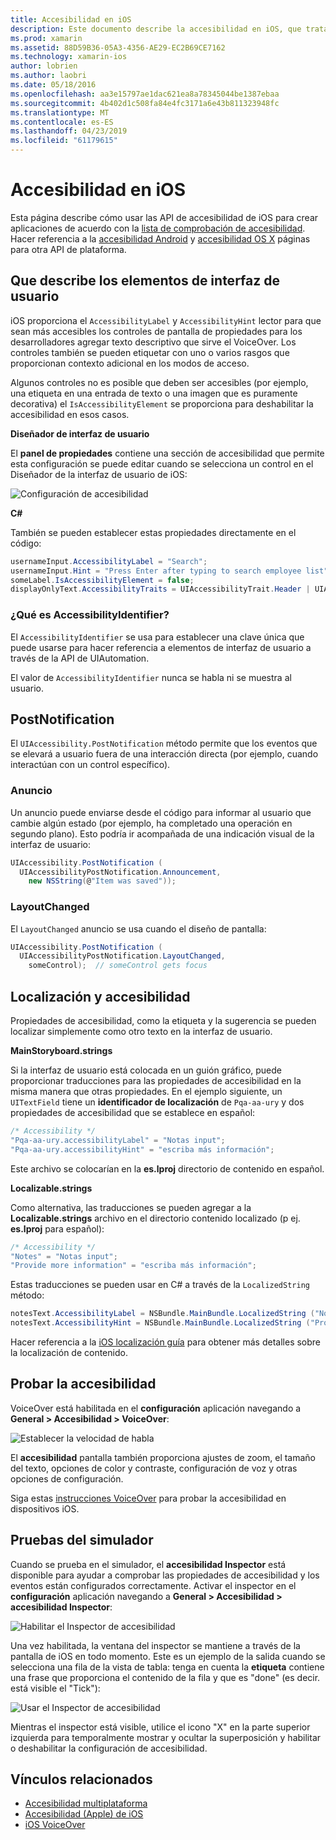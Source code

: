 ```yaml
---
title: Accesibilidad en iOS
description: Este documento describe la accesibilidad en iOS, que tratan diversas propiedades y características que pueden usarse para hacer que su aplicación puede usar tantos usuarios como sea posible.
ms.prod: xamarin
ms.assetid: 88D59B36-05A3-4356-AE29-EC2B69CE7162
ms.technology: xamarin-ios
author: lobrien
ms.author: laobri
ms.date: 05/18/2016
ms.openlocfilehash: aa3e15797ae1dac621ea8a78345044be1387ebaa
ms.sourcegitcommit: 4b402d1c508fa84e4fc3171a6e43b811323948fc
ms.translationtype: MT
ms.contentlocale: es-ES
ms.lasthandoff: 04/23/2019
ms.locfileid: "61179615"
---
```

# <a name="accessibility-on-ios"></a>Accesibilidad en iOS

Esta página describe cómo usar las API de accesibilidad de iOS para crear aplicaciones de acuerdo con la [lista de comprobación de accesibilidad](~/cross-platform/app-fundamentals/accessibility.md).
Hacer referencia a la [accesibilidad Android](~/android/app-fundamentals/accessibility.md) y [accesibilidad OS X](~/mac/app-fundamentals/accessibility.md) páginas para otra API de plataforma.

## <a name="describing-ui-elements"></a>Que describe los elementos de interfaz de usuario

iOS proporciona el `AccessibilityLabel` y `AccessibilityHint` lector para que sean más accesibles los controles de pantalla de propiedades para los desarrolladores agregar texto descriptivo que sirve el VoiceOver. Los controles también se pueden etiquetar con uno o varios rasgos que proporcionan contexto adicional en los modos de acceso.

Algunos controles no es posible que deben ser accesibles (por ejemplo, una etiqueta en una entrada de texto o una imagen que es puramente decorativa) el `IsAccessibilityElement` se proporciona para deshabilitar la accesibilidad en esos casos.

**Diseñador de interfaz de usuario**

El **panel de propiedades** contiene una sección de accesibilidad que permite esta configuración se puede editar cuando se selecciona un control en el Diseñador de la interfaz de usuario de iOS:

![](accessibility-images/ios-designer-sml.png "Configuración de accesibilidad")

**C#**

También se pueden establecer estas propiedades directamente en el código:

```csharp
usernameInput.AccessibilityLabel = "Search";
usernameInput.Hint = "Press Enter after typing to search employee list";
someLabel.IsAccessibilityElement = false;
displayOnlyText.AccessibilityTraits = UIAccessibilityTrait.Header | UIAccessibilityTrait.Selected;
```

### <a name="what-is-accessibilityidentifier"></a>¿Qué es AccessibilityIdentifier?

El `AccessibilityIdentifier` se usa para establecer una clave única que puede usarse para hacer referencia a elementos de interfaz de usuario a través de la API de UIAutomation.

El valor de `AccessibilityIdentifier` nunca se habla ni se muestra al usuario.

<a name="postnotification" />

## <a name="postnotification"></a>PostNotification

El `UIAccessibility.PostNotification` método permite que los eventos que se elevará a usuario fuera de una interacción directa (por ejemplo, cuando interactúan con un control específico).

### <a name="announcement"></a>Anuncio

Un anuncio puede enviarse desde el código para informar al usuario que cambie algún estado (por ejemplo, ha completado una operación en segundo plano). Esto podría ir acompañada de una indicación visual de la interfaz de usuario:

```csharp
UIAccessibility.PostNotification (
  UIAccessibilityPostNotification.Announcement,
    new NSString(@"Item was saved"));
```

### <a name="layoutchanged"></a>LayoutChanged

El `LayoutChanged` anuncio se usa cuando el diseño de pantalla:

```csharp
UIAccessibility.PostNotification (
  UIAccessibilityPostNotification.LayoutChanged,
    someControl);  // someControl gets focus
```


## <a name="accessibility-and-localization"></a>Localización y accesibilidad

Propiedades de accesibilidad, como la etiqueta y la sugerencia se pueden localizar simplemente como otro texto en la interfaz de usuario.

**MainStoryboard.strings**

Si la interfaz de usuario está colocada en un guión gráfico, puede proporcionar traducciones para las propiedades de accesibilidad en la misma manera que otras propiedades. En el ejemplo siguiente, un `UITextField` tiene un **identificador de localización** de `Pqa-aa-ury` y dos propiedades de accesibilidad que se establece en español:

```csharp
/* Accessibility */
"Pqa-aa-ury.accessibilityLabel" = "Notas input";
"Pqa-aa-ury.accessibilityHint" = "escriba más información";
```

Este archivo se colocarían en la **es.lproj** directorio de contenido en español.

**Localizable.strings**

Como alternativa, las traducciones se pueden agregar a la **Localizable.strings** archivo en el directorio contenido localizado (p ej. **es.lproj** para español):

```csharp
/* Accessibility */
"Notes" = "Notas input";
"Provide more information" = "escriba más información";
```

Estas traducciones se pueden usar en C# a través de la `LocalizedString` método:

```csharp
notesText.AccessibilityLabel = NSBundle.MainBundle.LocalizedString ("Notes", "");
notesText.AccessibilityHint = NSBundle.MainBundle.LocalizedString ("Provide more information", "");
```

Hacer referencia a la [iOS localización guía](~/ios/app-fundamentals/localization/index.md) para obtener más detalles sobre la localización de contenido.

<a name="testing" />

## <a name="testing-accessibility"></a>Probar la accesibilidad

VoiceOver está habilitada en el **configuración** aplicación navegando a **General > Accesibilidad > VoiceOver**:

![](accessibility-images/settings-sml.png "Establecer la velocidad de habla")

El **accesibilidad** pantalla también proporciona ajustes de zoom, el tamaño del texto, opciones de color y contraste, configuración de voz y otras opciones de configuración.

Siga estas [instrucciones VoiceOver](https://developer.apple.com/library/ios/technotes/TestingAccessibilityOfiOSApps/TestAccessibilityonYourDevicewithVoiceOver/TestAccessibilityonYourDevicewithVoiceOver.html) para probar la accesibilidad en dispositivos iOS.


## <a name="simulator-testing"></a>Pruebas del simulador

Cuando se prueba en el simulador, el **accesibilidad Inspector** está disponible para ayudar a comprobar las propiedades de accesibilidad y los eventos están configurados correctamente. Activar el inspector en el **configuración** aplicación navegando a **General > Accesibilidad > accesibilidad Inspector**:

![](accessibility-images/settings-inspector-sml.png "Habilitar el Inspector de accesibilidad")

Una vez habilitada, la ventana del inspector se mantiene a través de la pantalla de iOS en todo momento.
Este es un ejemplo de la salida cuando se selecciona una fila de la vista de tabla: tenga en cuenta la **etiqueta** contiene una frase que proporciona el contenido de la fila y que es "done" (es decir. está visible el "Tick"):

![](accessibility-images/tableview-a11y-sml.png "Usar el Inspector de accesibilidad")

Mientras el inspector está visible, utilice el icono "X" en la parte superior izquierda para temporalmente mostrar y ocultar la superposición y habilitar o deshabilitar la configuración de accesibilidad.



## <a name="related-links"></a>Vínculos relacionados

- [Accesibilidad multiplataforma](~/cross-platform/app-fundamentals/accessibility.md)
- [Accesibilidad (Apple) de iOS](https://developer.apple.com/library/ios/documentation/UserExperience/Conceptual/iPhoneAccessibility/Accessibility_on_iPhone/Accessibility_on_iPhone.html)
- [iOS VoiceOver](http://www.apple.com/accessibility/ios/voiceover/)
